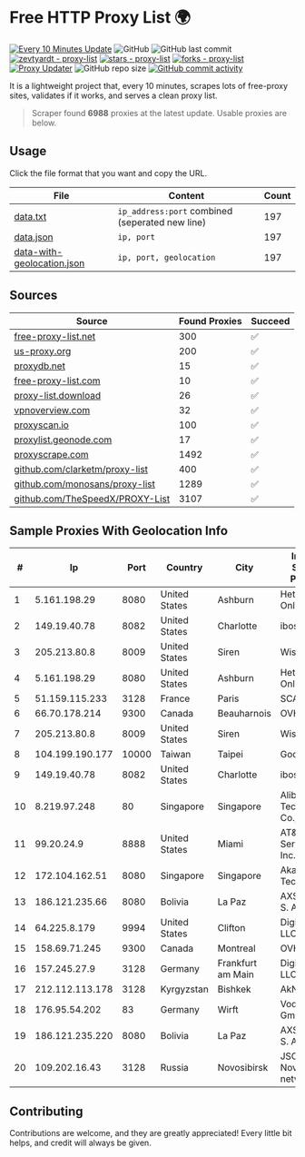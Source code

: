 
# Free HTTP Proxy List 🌍

[![Every 10 Minutes Update](https://github.com/mertguvencli/http-proxy-list/actions/workflows/main.yml/badge.svg?branch=main)](https://github.com/mertguvencli/http-proxy-list/actions/workflows/main.yml)
![GitHub](https://img.shields.io/github/license/mertguvencli/http-proxy-list)
![GitHub last commit](https://img.shields.io/github/last-commit/mertguvencli/http-proxy-list)
[![zevtyardt - proxy-list](https://img.shields.io/static/v1?label=zevtyardt&message=proxy-list&color=blue&logo=github)](https://github.com/zevtyardt/proxy-list "Go to GitHub repo")
[![stars - proxy-list](https://img.shields.io/github/stars/zevtyardt/proxy-list?style=social)](https://github.com/zevtyardt/proxy-list)
[![forks - proxy-list](https://img.shields.io/github/forks/zevtyardt/proxy-list?style=social)](https://github.com/zevtyardt/proxy-list)
[![Proxy Updater](https://github.com/zevtyardt/proxy-list/workflows/Proxy%20Updater/badge.svg)](https://github.com/zevtyardt/proxy-list/actions?query=workflow:"Proxy+Updater")
![GitHub repo size](https://img.shields.io/github/repo-size/zevtyardt/proxy-list)
[![GitHub commit activity](https://img.shields.io/github/commit-activity/m/zevtyardt/proxy-list?logo=commits)](https://github.com/zevtyardt/proxy-list/commits/main)

It is a lightweight project that, every 10 minutes, scrapes lots of free-proxy sites, validates if it works, and serves a clean proxy list.

> Scraper found **6988** proxies at the latest update. Usable proxies are below.

## Usage

Click the file format that you want and copy the URL.

|File|Content|Count|
|----|-------|-----|
|[data.txt](https://raw.githubusercontent.com/mertguvencli/http-proxy-list/main/proxy-list/data.txt)|`ip_address:port` combined (seperated new line)|197|
|[data.json](https://raw.githubusercontent.com/mertguvencli/http-proxy-list/main/proxy-list/data.json)|`ip, port`|197|
|[data-with-geolocation.json](https://raw.githubusercontent.com/mertguvencli/http-proxy-list/main/proxy-list/data-with-geolocation.json)|`ip, port, geolocation`|197|

## Sources

|Source|Found Proxies|Succeed|
|------|-------------|-------|
|[free-proxy-list.net](https://free-proxy-list.net)|300|✅|
|[us-proxy.org](https://www.us-proxy.org)|200|✅|
|[proxydb.net](http://proxydb.net)|15|✅|
|[free-proxy-list.com](https://free-proxy-list.com/?page=&port=&type%5B%5D=http&type%5B%5D=https&up_time=0&search=Search)|10|✅|
|[proxy-list.download](https://www.proxy-list.download/HTTP)|26|✅|
|[vpnoverview.com](https://vpnoverview.com/privacy/anonymous-browsing/free-proxy-servers)|32|✅|
|[proxyscan.io](https://www.proxyscan.io)|100|✅|
|[proxylist.geonode.com](https://proxylist.geonode.com/api/proxy-list?limit=300&page=1&sort_by=lastChecked&sort_type=desc&protocols=http,https)|17|✅|
|[proxyscrape.com](https://api.proxyscrape.com/v2/?request=displayproxies&protocol=http&timeout=10000&country=all&ssl=all&anonymity=all)|1492|✅|
|[github.com/clarketm/proxy-list](https://raw.githubusercontent.com/clarketm/proxy-list/master/proxy-list-raw.txt)|400|✅|
|[github.com/monosans/proxy-list](https://raw.githubusercontent.com/monosans/proxy-list/main/proxies/http.txt)|1289|✅|
|[github.com/TheSpeedX/PROXY-List](https://raw.githubusercontent.com/TheSpeedX/PROXY-List/master/http.txt)|3107|✅|


## Sample Proxies With Geolocation Info

|#|Ip|Port|Country|City|Internet Service Provider|
|-|--|----|-------|----|-------------------------|
|1|5.161.198.29|8080|United States|Ashburn|Hetzner Online GmbH|
|2|149.19.40.78|8082|United States|Charlotte|iboss, inc|
|3|205.213.80.8|8009|United States|Siren|WiscNet|
|4|5.161.198.29|8080|United States|Ashburn|Hetzner Online GmbH|
|5|51.159.115.233|3128|France|Paris|SCALEWAY|
|6|66.70.178.214|9300|Canada|Beauharnois|OVH SAS|
|7|205.213.80.8|8009|United States|Siren|WiscNet|
|8|104.199.190.177|10000|Taiwan|Taipei|Google LLC|
|9|149.19.40.78|8082|United States|Charlotte|iboss, inc|
|10|8.219.97.248|80|Singapore|Singapore|Alibaba (US) Technology Co., Ltd.|
|11|99.20.24.9|8888|United States|Miami|AT&T Services, Inc.|
|12|172.104.162.51|8080|Singapore|Singapore|Akamai Technologies|
|13|186.121.235.66|8080|Bolivia|La Paz|AXS Bolivia S. A.|
|14|64.225.8.179|9994|United States|Clifton|DigitalOcean, LLC|
|15|158.69.71.245|9300|Canada|Montreal|OVH SAS|
|16|157.245.27.9|3128|Germany|Frankfurt am Main|DigitalOcean, LLC|
|17|212.112.113.178|3128|Kyrgyzstan|Bishkek|AkNet|
|18|176.95.54.202|83|Germany|Wirft|Vodafone GmbH|
|19|186.121.235.220|8080|Bolivia|La Paz|AXS Bolivia S. A.|
|20|109.202.16.43|3128|Russia|Novosibirsk|JSC Avantel. Novosibirsk network|



## Contributing

Contributions are welcome, and they are greatly appreciated! Every
little bit helps, and credit will always be given.

